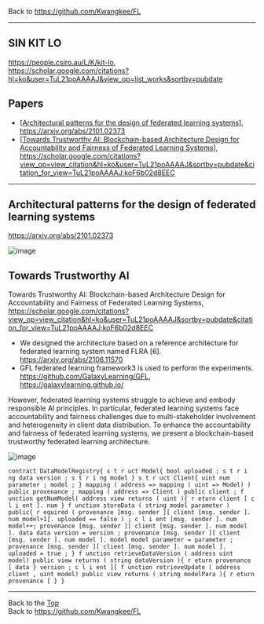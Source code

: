 Back to https://github.com/Kwangkee/FL
***

## SIN KIT LO  
https://people.csiro.au/L/K/kit-lo,  
https://scholar.google.com/citations?hl=ko&user=TuL21poAAAAJ&view_op=list_works&sortby=pubdate

## Papers 
- [[Architectural patterns for the design of federated learning systems](https://github.com/Kwangkee/FL/blob/main/FL@CSIRO.md#architectural-patterns-for-the-design-of-federated-learning-systems)], https://arxiv.org/abs/2101.02373
- [[Towards Trustworthy AI: Blockchain-based Architecture Design for Accountability and Fairness of Federated Learning Systems](https://github.com/Kwangkee/FL/blob/main/FL%40CSIRO.md#towards-trustworthy-ai)], https://scholar.google.com/citations?view_op=view_citation&hl=ko&user=TuL21poAAAAJ&sortby=pubdate&citation_for_view=TuL21poAAAAJ:koF6b02d8EEC
***

## Architectural patterns for the design of federated learning systems
https://arxiv.org/abs/2101.02373

![image](https://user-images.githubusercontent.com/109835677/182032069-50c87806-b7a2-4483-8939-3958a372f877.png)

## Towards Trustworthy AI
Towards Trustworthy AI: Blockchain-based Architecture Design for Accountability and Fairness of Federated Learning Systems, https://scholar.google.com/citations?view_op=view_citation&hl=ko&user=TuL21poAAAAJ&sortby=pubdate&citation_for_view=TuL21poAAAAJ:koF6b02d8EEC
- We designed the architecture based on a reference architecture for federated learning system named FLRA [6]. https://arxiv.org/abs/2106.11570
- GFL federated learning framework3 is used to perform the experiments. https://github.com/GalaxyLearning/GFL, https://galaxylearning.github.io/ 

However, federated learning systems struggle to achieve and embody responsible AI principles. In particular, federated learning systems face accountability and fairness challenges due to multi-stakeholder involvement and heterogeneity in client data distribution. To enhance the accountability and fairness of federated learning systems, we present a blockchain-based trustworthy federated learning architecture. 

![image](https://user-images.githubusercontent.com/109835677/182032146-cb8b1285-4b0d-4e69-acad-ef337d5cd3e1.png)

```
contract DataModelRegistry{ s t r uct Model{ bool uploaded ; s t r i ng data version ; s t r i ng model } s t r uct Client{ uint num parameter ; model ; } mapping ( address => mapping ( uint => Model) ) public provenance ; mapping ( address => Client ) public client ; f unction getNumModel( address view returns ( uint ){ r eturn client [ c l i ent ]. num } f unction storeData ( string model parameter ) public{ r equired ( provenance [msg. sender ][ client [msg. sender ]. num model+1]. uploaded == false ) ; c l i ent [msg. sender ]. num model++; provenance [msg. sender ][ client [msg. sender ]. num model ]. data data version = version ; provenance [msg. sender ][ client [msg. sender ]. num model ]. model model parameter = parameter ; provenance [msg. sender ][ client [msg. sender ]. num model ]. uploaded = true ; } f unction retrieveDataVersion ( address uint model) public view returns ( string dataVersion ){ r eturn provenance [ data } version ; c l i ent ][ f unction retrieveUpdate ( address client , uint model) public view returns ( string modelPara ){ r eturn provenance [ } }
```
***
Back to the [Top](#papers)  
Back to https://github.com/Kwangkee/FL

